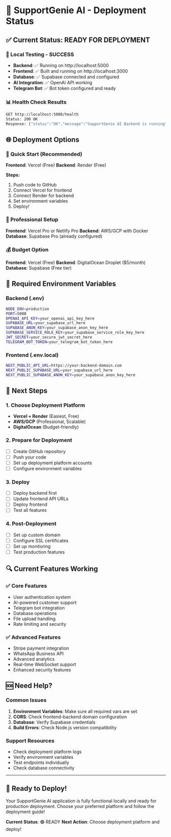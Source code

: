 # 🚀 SupportGenie AI - Deployment Status

## ✅ Current Status: READY FOR DEPLOYMENT

### 🔧 Local Testing - SUCCESS
- **Backend**: ✅ Running on http://localhost:5000
- **Frontend**: ✅ Built and running on http://localhost:3000
- **Database**: ✅ Supabase connected and configured
- **AI Integration**: ✅ OpenAI API working
- **Telegram Bot**: ✅ Bot token configured and ready

### 📊 Health Check Results
```bash
GET http://localhost:5000/health
Status: 200 OK
Response: {"status":"OK","message":"SupportGenie AI Backend is running","timestamp":"2025-09-01T03:48:53.843Z","version":"1.0.0","environment":"development"}
```

## 🌐 Deployment Options

### 🚀 Quick Start (Recommended)
**Frontend**: Vercel (Free)
**Backend**: Render (Free)

**Steps:**
1. Push code to GitHub
2. Connect Vercel for frontend
3. Connect Render for backend
4. Set environment variables
5. Deploy!

### 🏢 Professional Setup
**Frontend**: Vercel Pro or Netlify Pro
**Backend**: AWS/GCP with Docker
**Database**: Supabase Pro (already configured)

### 💰 Budget Option
**Frontend**: Vercel (Free)
**Backend**: DigitalOcean Droplet ($5/month)
**Database**: Supabase (Free tier)

## 🔑 Required Environment Variables

### Backend (.env)
```bash
NODE_ENV=production
PORT=5000
OPENAI_API_KEY=your_openai_api_key_here
SUPABASE_URL=your_supabase_url_here
SUPABASE_ANON_KEY=your_supabase_anon_key_here
SUPABASE_SERVICE_ROLE_KEY=your_supabase_service_role_key_here
JWT_SECRET=your_secure_jwt_secret_here
TELEGRAM_BOT_TOKEN=your_telegram_bot_token_here
```

### Frontend (.env.local)
```bash
NEXT_PUBLIC_API_URL=https://your-backend-domain.com
NEXT_PUBLIC_SUPABASE_URL=your_supabase_url_here
NEXT_PUBLIC_SUPABASE_ANON_KEY=your_supabase_anon_key_here
```

## 🎯 Next Steps

### 1. Choose Deployment Platform
- **Vercel + Render** (Easiest, Free)
- **AWS/GCP** (Professional, Scalable)
- **DigitalOcean** (Budget-friendly)

### 2. Prepare for Deployment
- [ ] Create GitHub repository
- [ ] Push your code
- [ ] Set up deployment platform accounts
- [ ] Configure environment variables

### 3. Deploy
- [ ] Deploy backend first
- [ ] Update frontend API URLs
- [ ] Deploy frontend
- [ ] Test all features

### 4. Post-Deployment
- [ ] Set up custom domain
- [ ] Configure SSL certificates
- [ ] Set up monitoring
- [ ] Test production features

## 🔍 Current Features Working

### ✅ Core Features
- User authentication system
- AI-powered customer support
- Telegram bot integration
- Database operations
- File upload handling
- Rate limiting and security

### ✅ Advanced Features
- Stripe payment integration
- WhatsApp Business API
- Advanced analytics
- Real-time WebSocket support
- Enhanced security features

## 🆘 Need Help?

### Common Issues
1. **Environment Variables**: Make sure all required vars are set
2. **CORS**: Check frontend-backend domain configuration
3. **Database**: Verify Supabase credentials
4. **Build Errors**: Check Node.js version compatibility

### Support Resources
- Check deployment platform logs
- Verify environment variables
- Test endpoints individually
- Check database connectivity

---

## 🎉 Ready to Deploy!

Your SupportGenie AI application is fully functional locally and ready for production deployment. Choose your preferred platform and follow the deployment guide!

**Current Status**: 🟢 READY
**Next Action**: Choose deployment platform and deploy!
